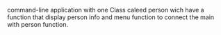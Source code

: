command-line application with one Class caleed person wich have a function that display person info 
and menu function to connect the main with person function.
